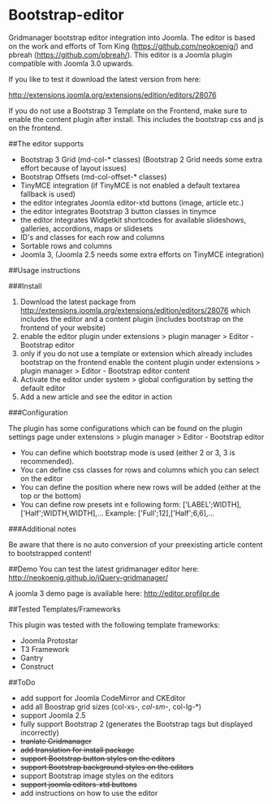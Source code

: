Bootstrap-editor
================

Gridmanager bootstrap editor integration into Joomla. The editor is based on the work and efforts of Tom King (https://github.com/neokoenig/) and pbreah (https://github.com/pbreah/).
This editor is a Joomla plugin compatible with Joomla 3.0 upwards.

If you like to test it download the latest version from here:

http://extensions.joomla.org/extensions/edition/editors/28076

If you do not use a Bootstrap 3 Template on the Frontend, make sure to enable the content plugin after install. This includes the bootstrap css and js on the frontend.


##The editor supports

- Bootstrap 3 Grid (md-col-* classes) (Bootstrap 2 Grid needs some extra effort because of layout issues)
- Bootstrap Offsets (md-col-offset-* classes)
- TinyMCE integration (if TinyMCE is not enabled a default textarea fallback is used)
- the editor integrates Joomla editor-xtd buttons (image, article etc.)
- the editor integrates Bootstrap 3 button classes in tinymce
- the editor integrates Widgetkit shortcodes for available slideshows, galleries, accordions, maps or slidesets
- ID's and classes for each row and columns
- Sortable rows and columns
- Joomla 3, (Joomla 2.5 needs some extra efforts on TinyMCE integration)

##Usage instructions

###Install

1. Download the latest package from http://extensions.joomla.org/extensions/edition/editors/28076 which includes the editor and a content plugin (includes bootstrap on the frontend of your website)
2. enable the editor plugin under extensions > plugin manager > Editor - Bootstrap editor
3. only if you do not use a template or extension which already includes bootstrap on the frontend enable the content plugin under extensions > plugin manager > Editor - Bootstrap editor content
4. Activate the editor under system > global configuration by setting the default editor 
5. Add a new article and see the editor in action

###Configuration

The plugin has some configurations which can be found on the plugin settings page under extensions > plugin manager > Editor - Bootstrap editor
* You can define which bootstrap mode is used (either 2 or 3, 3 is recommended).
* You can define css classes for rows and columns which you can select on the editor
* You can define the position where new rows will be added (either at the top or the bottom)
* You can define row presets int e following form: ['LABEL';WIDTH],['Half';WIDTH,WIDTH],...
Example: ['Full';12],['Half';6,6],...

###Additional notes

Be aware that there is no auto conversion of your preexisting article content to bootstrapped content!

##Demo
You can test the latest gridmanager editor here: http://neokoenig.github.io/jQuery-gridmanager/

A joomla 3 demo page is available here: http://editor.profilpr.de

##Tested Templates/Frameworks

This plugin was tested with the following template frameworks:
- Joomla Protostar
- T3 Framework
- Gantry
- Construct

##ToDo

- add support for Joomla CodeMirror and CKEditor
- add all Boostrap grid sizes (col-xs-*, col-sm-*, col-lg-*)
- support Joomla 2.5
- fully support Bootstrap 2 (generates the Bootstrap tags but displayed incorrectly)
- ~~tranlate Gridmanager~~
- ~~add translation for install package~~
- ~~support Bootstrap button styles on the editors~~
- ~~support Bootstrap background styles on the editors~~
- support Bootstrap image styles on the editors
- ~~support joomla editors-xtd buttons~~
- add instructions on how to use the editor

